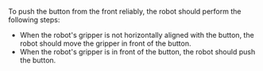 To push the button from the front reliably, the robot should perform the following steps:
- When the robot's gripper is not horizontally aligned with the button, the robot should move the gripper in front of the button.
- When the robot's gripper is in front of the button, the robot should push the button.